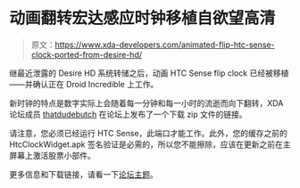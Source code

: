 # 动画翻转宏达感应时钟移植自欲望高清

> 原文：<https://www.xda-developers.com/animated-flip-htc-sense-clock-ported-from-desire-hd/>

继最近泄露的 Desire HD 系统转储之后，动画 HTC Sense flip clock 已经被移植——并确认正在 Droid Incredible 上工作。

新时钟的特点是数字实际上会随着每一分钟和每一小时的流逝而向下翻转，XDA 论坛成员 [thatdudebutch](http://forum.xda-developers.com/member.php?u=2697227) 在论坛上发布了一个下载 zip 文件的链接。

请注意，您必须已经运行 HTC Sense，此端口才能工作。此外，您的缓存之前的 HtcClockWidget.apk 签名验证是必需的，所以您不能擦除，应该在更新之前在主屏幕上激活股票小部件。

更多信息和下载链接，请看一下[论坛主题](http://forum.xda-developers.com/showthread.php?t=785645)。